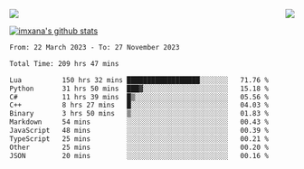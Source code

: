 <p>
  <a href="https://count.getloli.com/"><img src="https://count.getloli.com/get/@xana.readme?theme=moebooru-h"></a>
  <img src="https://weather-icon.journeyad.repl.co/@hangzhou?v=1" align="right">
</p>


<a href="https://github.com/imxana"><img align="center" src="https://github-readme-stats.vercel.app/api?username=imxana&show_icons=true&include_all_commits=true&hide_border=tru&custom_title=imxana%27s%20Github%20Stats" alt="imxana's github stats" /></a> 

<!--START_SECTION:waka-->

```txt
From: 22 March 2023 - To: 27 November 2023

Total Time: 209 hrs 47 mins

Lua          150 hrs 32 mins ██████████████████░░░░░░░   71.76 %
Python       31 hrs 50 mins  ███▓░░░░░░░░░░░░░░░░░░░░░   15.18 %
C#           11 hrs 39 mins  █▒░░░░░░░░░░░░░░░░░░░░░░░   05.56 %
C++          8 hrs 27 mins   █░░░░░░░░░░░░░░░░░░░░░░░░   04.03 %
Binary       3 hrs 50 mins   ▒░░░░░░░░░░░░░░░░░░░░░░░░   01.83 %
Markdown     54 mins         ░░░░░░░░░░░░░░░░░░░░░░░░░   00.43 %
JavaScript   48 mins         ░░░░░░░░░░░░░░░░░░░░░░░░░   00.39 %
TypeScript   25 mins         ░░░░░░░░░░░░░░░░░░░░░░░░░   00.21 %
Other        25 mins         ░░░░░░░░░░░░░░░░░░░░░░░░░   00.20 %
JSON         20 mins         ░░░░░░░░░░░░░░░░░░░░░░░░░   00.16 %
```

<!--END_SECTION:waka-->
